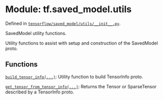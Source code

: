 <div itemscope itemtype="http://developers.google.com/ReferenceObject">
<meta itemprop="name" content="tf.saved_model.utils" />
<meta itemprop="path" content="Stable" />
</div>

# Module: tf.saved_model.utils



Defined in [`tensorflow/saved_model/utils/__init__.py`](https://www.tensorflow.org/code/tensorflow/saved_model/utils/__init__.py).

SavedModel utility functions.

Utility functions to assist with setup and construction of the SavedModel proto.

## Functions

[`build_tensor_info(...)`](../../tf/saved_model/utils/build_tensor_info.md): Utility function to build TensorInfo proto.

[`get_tensor_from_tensor_info(...)`](../../tf/saved_model/utils/get_tensor_from_tensor_info.md): Returns the Tensor or SparseTensor described by a TensorInfo proto.

